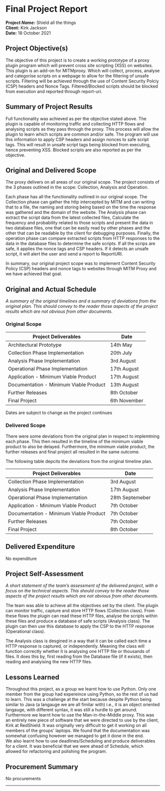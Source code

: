 # Final Project Report

**Project _Name_:** Shield all the things<br>
**Client:** Kirk Jackson<br>
**Date:** 18 October 2021<br>

## Project Objective(s)

The objective of this project is to create a working prototype of a proxy plugin program which will prevent cross site scripting (XSS) on websites. This plugin is an add-on for MITMproxy. Which will collect, process, analyse and categorise scripts on a webpage to allow for the filtering of unsafe scripts. Filtering will be achieved through the use of Content Security Polciy (CSP) headers and Nonce Tags. Filtered/Blocked scripts should be blocked from execution and reported through report-uri.

## Summary of Project Results

Full functionality was achieved as per the objective stated above. The plugin is capable of monitoring traffic and collecting HTTP flows and analysing scripts as they pass through the proxy. This process will allow the plugin to learn which scripts are common and/or safe. The program will use this information to apply CSP headers and assign nonces to safe script tags. This will result in unsafe script tags being blocked from executing, hence preventing XSS. Blocked scripts are also reported as per the objective.

## Original and Delivered Scope

The proxy delivers on all areas of our original scope. The project consists of the 3 phases outlined in the scope: Collection, Analysis and Operation. 

Each phase has all the functionality outlined in our original scope. The Collection phase can gather the http intercepted by MITM and can writing that to a file, the naming and storing being based on the time the response was gathered and the domain of the website. The Analysis phase can extract the script data from the latest collected files, Calculate the frequency and probability related to those scripts and present the data in two database files, one that can be easily read by other phases and the other that can be readable by the client for debugging purposes. Finally, the operation phase can compare extracted scripts from HTTP responses to the data in the database files to determine the safe scripts. If all the scrips are safe, it applies the nonce tags and CSP headers. If it detects an unsafe script, it will alert the user and send a report to ReportURI. 

In summary, our original project scope was to implement Content Security Policy (CSP) headers and nonce tags to websites through MITM Proxy and we have achieved that goal.

## Original and Actual Schedule

_A summary of the original timelines and a summary of deviations from the original plan. This should convey to the reader those aspects of the project results which are not obvious from other documents._

### Original Scope
|  Project Deliverables  | Date     |
| ---------------------- |  ------  |
| Architectural Prototype|   14th May|
| Collection Phase Implementation|   20th July |
| Analysis Phase Implementation |   3rd August |
| Operational Phase Implementation |   17th August |
| Application - Minimum Viable Product |   17th August  |
| Documentation - Minimum Viable Product |  13th August |
| Further Releases       |   8th October |
| Final Project          |   6th November |

Dates are subject to change as the project continues

### Delivered Scope
There were some deviations from the original plan in respect to implemtning each phase. This then resulted in the timeline of the minimum viable product to also be delayed. Furthermore, the minimum viable product, the further releases and final project all resulted in the same outcome. 

The following table depcits the deviations from the original timeline plan.

|  Project Deliverables  | Date     |
| ---------------------- |  ------  |
| Collection Phase Implementation|   3rd August |
| Analysis Phase Implementation |   17th August |
| Operational Phase Implementation |   28th Septemeber |
| Application - Minimum Viable Product |   7th October  |
| Documentation - Minimum Viable Product |  7th October  |
| Further Releases       |   7th October |
| Final Project          |   8th October |

## Delivered Expenditure

No expenditure

## Project Self-Assessment

_A short statement of the team’s assessment of the delivered project, with a focus on the technical aspects. This should convey to the reader those aspects of the project results which are not obvious from other documents._

The team was able to achieve all the objectives set by the client. The plugin can monitor traffic, capture and store HTTP flows (Collection class). From these flows the plugin can read these HTTP files, analyse the scripts within these files and produce a database of safe scripts (Analysis class). The plugin can then use this database to apply the CSP to the HTTP response (Operational class).<br>

The Analysis class is desgined in a way that it can be called each time a HTTP response is captured, or independently. Meaning the class will function correctly whether it is analysing one HTTP file or thousands of files. It does this by, first reading from the Database file (if it exists), then reading and analyising the new HTTP files.<br>

## Lessons Learned
Throughout this project, as a group we learnt how to use Python. Only one member from the group had expereince using Python, so the rest of us
had to learn. This was a challenge at the start because despite Python being similar to Java (a langauge we are all fimilar with) i.e., it is an object oriented langauge, with different syntax, it was still a hurdle to get around.<br>
Furthermore we learnt how to use the Man-in-the-Middle proxy. This was an entirely new piece of software that we were directed to use by the client, Kirk at RedShield.
It was originally very difficult to get it working on all members of the groups' laptops. We found that the documentation was somewhat confusing
however we managed to get it done in the end.<br>
We also learnt how to use deadlines/Scheduling and produce deliverables for a client. It was beneficial that we were ahead of Schedule, which allowed for refactoring and polishing the program. <br>


## Procurement Summary

No procurements

---
